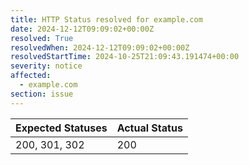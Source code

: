 ```yaml
---
title: HTTP Status resolved for example.com
date: 2024-12-12T09:09:02+00:00Z
resolved: True
resolvedWhen: 2024-12-12T09:09:02+00:00Z
resolvedStartTime: 2024-10-25T21:09:43.191474+00:00
severity: notice
affected:
  - example.com
section: issue
---
```


| Expected Statuses | Actual Status  |
|-------------------|----------------|
| 200, 301, 302 | 200 |
